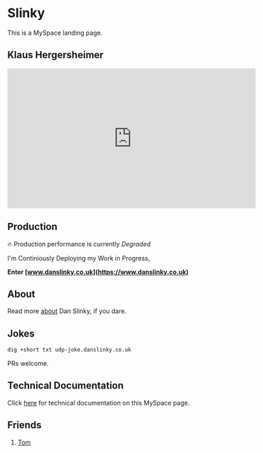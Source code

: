 # Slinky

This is a MySpace landing page.

## Klaus Hergersheimer

<iframe width="560" height="315" src="https://www.youtube.com/embed/TcGUq53OXJc?si=-HF_EE1vSyAPNgv7&amp;clip=UgkxXDTG-KsrnbG0r2rfElML2bWChXObOOb-&amp;clipt=ENjxFhjb9Rc" title="YouTube video player" frameborder="0" allow="accelerometer; autoplay; clipboard-write; encrypted-media; gyroscope; picture-in-picture; web-share" allowfullscreen></iframe>

## Production

:fire: Production performance is currently *Degraded*

I'm Continiously Deploying my Work in Progress,

**Enter [www.danslinky.co.uk](https://www.danslinky.co.uk)**

## About

Read more [about](https://www.danslinky.co.uk/) Dan Slinky, if you dare.

## Jokes

```sh
dig +short txt udp-joke.danslinky.co.uk
```

PRs welcome.

## Technical Documentation

Click [here](rtfm.md) for technical documentation on this MySpace page.

## Friends

 1. [Tom](https://en.wikipedia.org/wiki/Tom_Anderson)
 